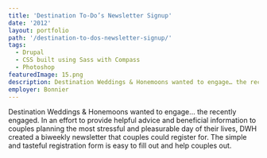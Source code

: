 ```yaml
---
title: 'Destination To-Do’s Newsletter Signup'
date: '2012'
layout: portfolio
path: '/destination-to-dos-newsletter-signup/'
tags:
  - Drupal
  - CSS built using Sass with Compass
  - Photoshop
featuredImage: 15.png
description: Destination Weddings & Honemoons wanted to engage… the recently engaged.
employer: Bonnier
---
```


Destination Weddings & Honemoons wanted to engage… the recently engaged. In an effort to provide helpful advice and beneficial information to couples planning the most stressful and pleasurable day of their lives, DWH created a biweekly newsletter that couples could register for. The simple and tasteful registration form is easy to fill out and help couples out.
